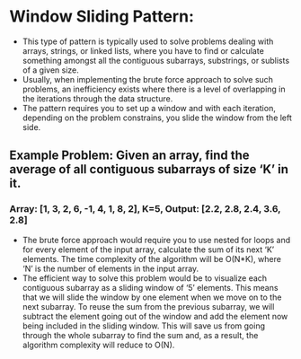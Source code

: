 # Window Sliding Pattern:

* This type of pattern is typically used to solve problems dealing with arrays, strings, or linked lists, where you have to find or calculate something amongst all the contiguous subarrays, substrings, or sublists of a given size. 
* Usually, when implementing the brute force approach to solve such problems, an inefficiency exists where there is a level of overlapping in the iterations through the data structure. 
* The pattern requires you to set up a window and with each iteration, depending on the problem constrains, you slide the window from the left side.

## Example Problem: Given an array, find the average of all contiguous subarrays of size ‘K’ in it.
### Array: [1, 3, 2, 6, -1, 4, 1, 8, 2], K=5, Output: [2.2, 2.8, 2.4, 3.6, 2.8]

* The brute force approach would require you to use nested for loops and for every element of the input array, calculate the sum of its next ‘K’ elements. The time complexity of the algorithm will be O(N*K), where ‘N’ is the number of elements in the input array. 
* The efficient way to solve this problem would be to visualize each contiguous subarray as a sliding window of ‘5’ elements. This means that we will slide the window by one element when we move on to the next subarray. To reuse the sum from the previous subarray, we will subtract the element going out of the window and add the element now being included in the sliding window. This will save us from going through the whole subarray to find the sum and, as a result, the algorithm complexity will reduce to O(N).
